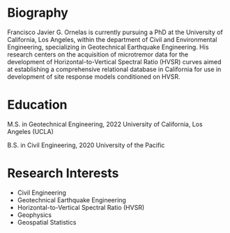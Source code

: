 # Biography

Francisco Javier G. Ornelas is currently pursuing a PhD at the University of California, Los Angeles, within the department of Civil and Environmental Engineering, specializing in Geotechnical Earthquake Engineering. His research centers on the acquisition of microtremor data for the development of Horizontal-to-Vertical Spectral Ratio (HVSR) curves aimed at establishing a comprehensive relational database in California for use in development of site response models conditioned on HVSR.

# Education

M.S. in Geotechnical Engineering, 2022
University of California, Los Angeles (UCLA) 

B.S. in Civil Engineering, 2020
University of the Pacific


# Research Interests

- Civil Engineering
- Geotechnical Earthquake Engineering
- Horizontal-to-Vertical Spectral Ratio (HVSR)
- Geophysics
- Geospatial Statistics




